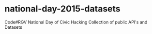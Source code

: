 # national-day-2015-datasets
Code#RGV National Day of Civic Hacking Collection of public API's and Datasets
